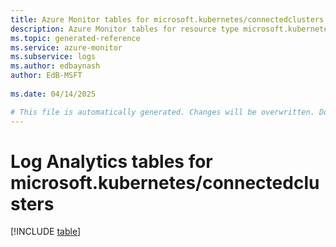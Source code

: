 ```yaml
---
title: Azure Monitor tables for microsoft.kubernetes/connectedclusters
description: Azure Monitor tables for resource type microsoft.kubernetes/connectedclusters
ms.topic: generated-reference
ms.service: azure-monitor
ms.subservice: logs
ms.author: edbaynash
author: EdB-MSFT
   
ms.date: 04/14/2025

# This file is automatically generated. Changes will be overwritten. Do not change this file directly.
---
```


# Log Analytics tables for microsoft.kubernetes/connectedclusters  

[!INCLUDE [table](~/reusable-content/ce-skilling/azure/includes/azure-monitor/reference/tables/microsoft-kubernetes_connectedclusters-include.md)]

